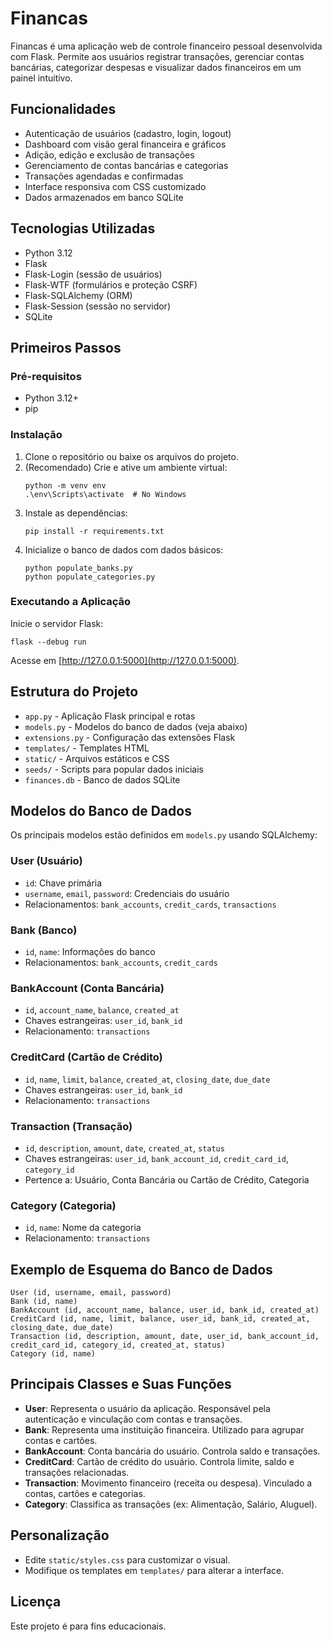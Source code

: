 # Financas

Financas é uma aplicação web de controle financeiro pessoal desenvolvida com Flask. Permite aos usuários registrar transações, gerenciar contas bancárias, categorizar despesas e visualizar dados financeiros em um painel intuitivo.

## Funcionalidades

- Autenticação de usuários (cadastro, login, logout)
- Dashboard com visão geral financeira e gráficos
- Adição, edição e exclusão de transações
- Gerenciamento de contas bancárias e categorias
- Transações agendadas e confirmadas
- Interface responsiva com CSS customizado
- Dados armazenados em banco SQLite

## Tecnologias Utilizadas

- Python 3.12
- Flask
- Flask-Login (sessão de usuários)
- Flask-WTF (formulários e proteção CSRF)
- Flask-SQLAlchemy (ORM)
- Flask-Session (sessão no servidor)
- SQLite

## Primeiros Passos

### Pré-requisitos

- Python 3.12+
- pip

### Instalação

1. Clone o repositório ou baixe os arquivos do projeto.
2. (Recomendado) Crie e ative um ambiente virtual:
   ```
   python -m venv env
   .\env\Scripts\activate  # No Windows
   ```
3. Instale as dependências:
   ```
   pip install -r requirements.txt
   ```
4. Inicialize o banco de dados com dados básicos:
   ```
   python populate_banks.py
   python populate_categories.py
   ```

### Executando a Aplicação

Inicie o servidor Flask:
```
flask --debug run
```
Acesse em [http://127.0.0.1:5000](http://127.0.0.1:5000).

## Estrutura do Projeto

- `app.py` - Aplicação Flask principal e rotas
- `models.py` - Modelos do banco de dados (veja abaixo)
- `extensions.py` - Configuração das extensões Flask
- `templates/` - Templates HTML
- `static/` - Arquivos estáticos e CSS
- `seeds/` - Scripts para popular dados iniciais
- `finances.db` - Banco de dados SQLite

## Modelos do Banco de Dados

Os principais modelos estão definidos em `models.py` usando SQLAlchemy:

### User (Usuário)
- `id`: Chave primária
- `username`, `email`, `password`: Credenciais do usuário
- Relacionamentos: `bank_accounts`, `credit_cards`, `transactions`

### Bank (Banco)
- `id`, `name`: Informações do banco
- Relacionamentos: `bank_accounts`, `credit_cards`

### BankAccount (Conta Bancária)
- `id`, `account_name`, `balance`, `created_at`
- Chaves estrangeiras: `user_id`, `bank_id`
- Relacionamento: `transactions`

### CreditCard (Cartão de Crédito)
- `id`, `name`, `limit`, `balance`, `created_at`, `closing_date`, `due_date`
- Chaves estrangeiras: `user_id`, `bank_id`
- Relacionamento: `transactions`

### Transaction (Transação)
- `id`, `description`, `amount`, `date`, `created_at`, `status`
- Chaves estrangeiras: `user_id`, `bank_account_id`, `credit_card_id`, `category_id`
- Pertence a: Usuário, Conta Bancária ou Cartão de Crédito, Categoria

### Category (Categoria)
- `id`, `name`: Nome da categoria
- Relacionamento: `transactions`

## Exemplo de Esquema do Banco de Dados

```
User (id, username, email, password)
Bank (id, name)
BankAccount (id, account_name, balance, user_id, bank_id, created_at)
CreditCard (id, name, limit, balance, user_id, bank_id, created_at, closing_date, due_date)
Transaction (id, description, amount, date, user_id, bank_account_id, credit_card_id, category_id, created_at, status)
Category (id, name)
```

## Principais Classes e Suas Funções

- **User**: Representa o usuário da aplicação. Responsável pela autenticação e vinculação com contas e transações.
- **Bank**: Representa uma instituição financeira. Utilizado para agrupar contas e cartões.
- **BankAccount**: Conta bancária do usuário. Controla saldo e transações.
- **CreditCard**: Cartão de crédito do usuário. Controla limite, saldo e transações relacionadas.
- **Transaction**: Movimento financeiro (receita ou despesa). Vinculado a contas, cartões e categorias.
- **Category**: Classifica as transações (ex: Alimentação, Salário, Aluguel).

## Personalização

- Edite `static/styles.css` para customizar o visual.
- Modifique os templates em `templates/` para alterar a interface.

## Licença

Este projeto é para fins educacionais.
